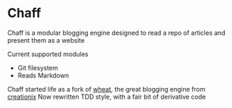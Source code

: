 # Chaff

Chaff is a modular blogging engine designed to read a repo of articles and present them as a website

Current supported modules

* Git filesystem
* Reads Markdown

Chaff started life as a fork of [wheat][], the great blogging engine from [creationix][]
Now rewritten TDD style, with a fair bit of derivative code

[wheat]: https://github.com/creationix/wheat
[creationix]: http://github.com/creationix

